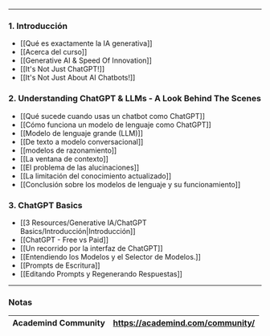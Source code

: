 
---

### 1. Introducción

- [[Qué es exactamente la IA generativa]] 
- [[Acerca del curso]]
- [[Generative AI & Speed Of Innovation]]
- [[It's Not Just ChatGPT!]]
- [[It's Not Just About AI Chatbots!]]

### 2. Understanding ChatGPT & LLMs - A Look Behind The Scenes

- [[Qué sucede cuando usas un chatbot como ChatGPT]]
- [[Cómo funciona un modelo de lenguaje como ChatGPT]]
- [[Modelo de lenguaje grande (LLM)]]
- [[De texto a modelo conversacional]]
- [[modelos de razonamiento]]
- [[La ventana de contexto]]
- [[El problema de las alucinaciones]]
- [[La limitación del conocimiento actualizado]]
- [[Conclusión sobre los modelos de lenguaje y su funcionamiento]]

### 3. ChatGPT Basics

- [[3 Resources/Generative IA/ChatGPT Basics/Introducción|Introducción]]
- [[ChatGPT - Free vs Paid]]
- [[Un recorrido por la interfaz de ChatGPT]]
- [[Entendiendo los Modelos y el Selector de Modelos.]]
- [[Prompts de Escritura]]
- [[Editando Prompts y Regenerando Respuestas]]
---
### Notas

| **Academind Community** | https://academind.com/community/ |
| ----------------------- | -------------------------------- |


